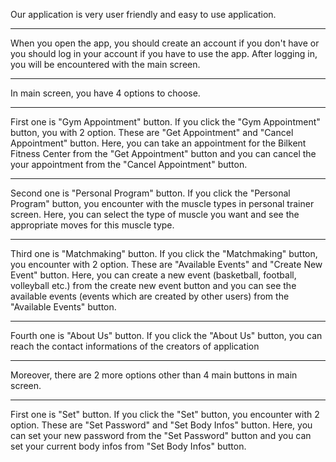 Our application is very user friendly and easy to use application.

****************************************************************

When you open the app, you should create an account if you don't have or you should log in your account if you have to use the app.
After logging in, you will be encountered with the main screen.

****************************************************************

In main screen, you have 4 options to choose.

****************************************************************

First one is "Gym Appointment" button.
If you click the "Gym Appointment" button, you with 2 option.
These are "Get Appointment" and "Cancel Appointment" button.
Here, you can take an appointment for the Bilkent Fitness Center from the "Get Appointment" button and you can cancel the your appointment from the "Cancel Appointment" button.

****************************************************************

Second one is "Personal Program" button.
If you click the "Personal Program" button, you encounter with the muscle types in personal trainer screen.
Here, you can select the type of muscle you want and see the appropriate moves for this muscle type.

****************************************************************

Third one is "Matchmaking" button.
If you click the "Matchmaking" button, you encounter with 2 option.
These are "Available Events" and "Create New Event" button.
Here, you can create a new event (basketball, football, volleyball etc.) from the create new event button and you can see the available events (events which are created by other users) from the "Available Events" button.

****************************************************************

Fourth one is "About Us" button.
If you click the "About Us" button, you can reach the contact informations of the creators of application

*****************************************************************

Moreover, there are 2 more options other than 4 main buttons in main screen.

*****************************************************************

First one is "Set" button.
If you click the "Set" button, you encounter with 2 option.
These are "Set Password" and "Set Body Infos" button.
Here, you can set your new password from the "Set Password" button and you can set your current body infos from "Set Body Infos" button.

